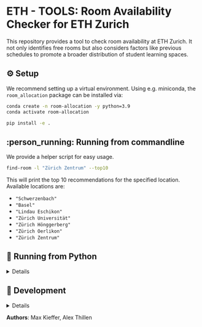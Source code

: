 # ETH - TOOLS: Room Availability Checker for ETH Zurich

This repository provides a tool to check room availability at ETH Zurich. It not only identifies free rooms but also considers factors like previous schedules to promote a broader distribution of student learning spaces.

## :gear: Setup

We recommend setting up a virtual environment. Using e.g. miniconda, the `room_allocation` package can be installed via:

```bash
conda create -n room-allocation -y python=3.9
conda activate room-allocation

pip install -e .
```

## :person_running: Running from commandline

We provide a helper script for easy usage.
```bash
find-room -l "Zürich Zentrum" --top10
```

This will print the top 10 recommendations for the specified location. Available locations are:
- `"Schwerzenbach"` 
- `"Basel"`
- `"Lindau Eschikon"`
- `"Zürich Universität"`
- `"Zürich Hönggerberg"`
- `"Zürich Oerlikon"`
- `"Zürich Zentrum"`

## :snake: Running from Python

<details>

To run the code, go to the `eth_tools/room_allocation` directory and execute:

```bash
python -m eth_tools.room_allocation.run -l "Zürich Zentrum" --top10
```

### Other Useful Flags

- `-d`, `--duration`: Specify the time duration for which the room should be free.
- `--when`: Specify the date and time when the room should be free. Use the format 'YYYY-MM-DDTHH:MM:SS'
- `-v`, `--verbose`: Enable verbose logging


</details>


## :wrench: Development

<details>
## Getting started

```bash
python -v # ^3.10
pip install poetry
cd path/to/repo
poetry install
```

## TODO

Initially, get recommendation for room now. next : get recommendation for some date this week.

- [ ] Caching mechanism - use downloaded files if up to date. Else update files by downloading again.
- [ ] Recommendation system for rooms
  - [x] Room needs to be "free" or "Studierendenplätze". `empty_rooms(datetime : datetime) -> bool`
    - [ ] Naive approach - iterate over all rooms and test which room is free.
    - [ ] Hash map approach - build mapping : 
    ```py
    # room_allocations[day][time][allocation_type] -> [room]
    def empty_rooms(datetime : datetime): -> bool
        l1 = room_allocations(datetime.day, datetime.time, "free")
        l2 = room_allocations(datetime.day, datetime.time, "free")
        return l1 + l2
    
    # among these rooms create recommendations + enable filters , e.g. based on how long they are free, where they are located, capacity, ...
    ``` 
- [ ] Create plotly `dash` dashboard or similar
- [ ] additional functionality like Mensa Recommender. "Mensa-Recommender" + "Room-Recommender". 

</details>

**Authors**: Max Kieffer, Alex Thillen